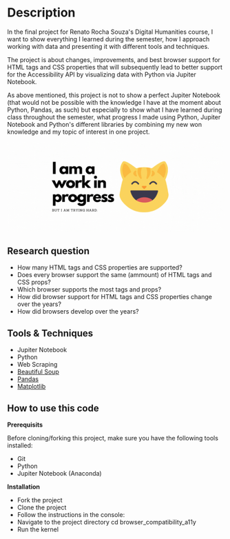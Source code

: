 # Description

In the final project for Renato Rocha Souza's Digital Humanities course, I want to show everything I learned during the semester, how I approach working with data and presenting it with different tools and techniques.

The project is about changes, improvements, and best browser support for HTML tags and CSS properties that will subsequently lead to better support for the Accessibility API by visualizing data with Python via Jupiter Notebook.

As above mentioned, this project is not to show a perfect Jupiter Notebook (that would not be possible with the knowledge I have at the moment about Python, Pandas, as such) but especially to show what I have learned during class throughout the semester, what progress I made using Python, Jupiter Notebook and Python's different libraries by combining my new won knowledge and my topic of interest in one project.

![I am a work in progress!](https://github.com/YuriDevAT/browser_compatibility_a11y/blob/master/assets/work_in_progress.gif)

## Research question
- How many HTML tags and CSS properties are supported?
- Does every browser support the same (ammount) of HTML tags and CSS props?
- Which browser supports the most tags and props?
- How did browser support for HTML tags and CSS properties change over the years?
- How did browsers develop over the years?

## Tools & Techniques
- Jupiter Notebook
- Python
- Web Scraping
- [Beautiful Soup](https://www.crummy.com/software/BeautifulSoup/)
- [Pandas](https://pandas.pydata.org/docs/)
- [Matplotlib](https://matplotlib.org/)

## How to use this code

**Prerequisits**

Before cloning/forking this project, make sure you have the following tools installed:

- Git
- Python
- Jupiter Notebook (Anaconda)

**Installation**

- Fork the project
- Clone the project
- Follow the instructions in the console:
- Navigate to the project directory cd browser_compatibility_a11y
- Run the kernel
